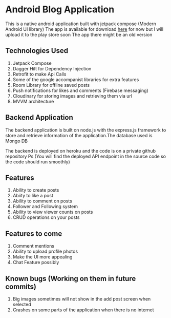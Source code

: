 # Android Blog Application

This is a native android application built with jetpack compose (Modern Android UI library)
The app is available for download [here](https://mystory-f1ec9.web.app/) for now but I will upload
it to the play store soon
The app there might be an old version

## Technologies Used
1. Jetpack Compose
2. Dagger Hilt for Dependency Injection
3. Retrofit to make Api Calls
4. Some of the google accompanist libraries for extra features
5. Room Library for offline saved posts
6. Push notifications for likes and comments (Firebase messaging)
7. Cloudinary for storing images and retrieving them via url
8. MVVM architecture


## Backend Application
The backend application is built on node.js with the express.js framework to store and retrieve 
information of the application.The database used is Mongo DB

The backend is deployed on heroku and the code is on a private github repository
Ps (You will find the deployed API endpoint in the source code so the code should run smoothly)

## Features
1. Ability to create posts 
2. Abiity to like a post
3. Ability to comment on posts
4. Follower and Following system
5. Ability to view viewer counts on posts
6. CRUD operations on your posts

## Features to come
1. Comment mentions
2. Ability to upload profile photos
3. Make the UI more appealing
4. Chat Feature possibly

## Known bugs (Working on them in future commits)

1. Big images sometimes will not show in the add post screen when selected
2. Crashes on some parts of the application when there is no internet
